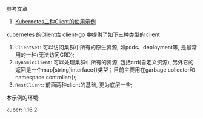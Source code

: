 参考文章

1. [Kubernetes三种Client的使用示例](https://blog.csdn.net/weiyuanke/article/details/97938690)

kubernetes 的Client库 client-go 中提供了如下三种类型的 client

1. `ClientSet`: 可以访问集群中所有的原生资源, 如pods、deployment等, 是最常用的一种(无法访问CRD); 
2. `DynamicClient`: 可以处理集群中所有的资源, 包括crd(自定义资源), 另外它的返回是一个map[string]interface{}类型；目前主要用在garbage collector和namespace controller中; 
3. `RestClient`: 前面两种client的基础, 更为底层一些; 

本示例的环境:

kuber: 1.16.2
